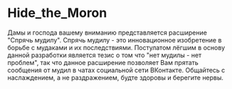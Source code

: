 # Hide_the_Moron

Дамы и господа вашему вниманию представляется расширение "Спрячь мудилу". Спрячь мудилу - это инновационное изобретение в борьбе с мудаками и их последствиями. Постулатом лёгшим в основу данной разработки является тезис о том что "нет мудилы - нет проблем", так что данное расширение позволяет Вам прятать сообщения от мудил в чатах социальной сети ВКонтакте. Общайтесь с наслаждением, а не раздражением, будте здоровы и берегите нервы.